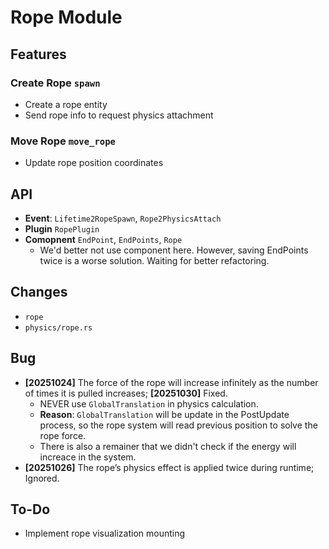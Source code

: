 # Rope Module

## Features

### Create Rope `spawn`

* Create a rope entity
* Send rope info to request physics attachment

### Move Rope `move_rope`

* Update rope position coordinates

## API

* **Event**: `Lifetime2RopeSpawn`, `Rope2PhysicsAttach`
* **Plugin** `RopePlugin`
* **Comopnent** `EndPoint`, `EndPoints`, `Rope`
  * We'd better not use component here. However, saving EndPoints twice is a worse solution. Waiting for better refactoring.

## Changes

* `rope`
* `physics/rope.rs`

## Bug

* **[20251024]** The force of the rope will increase infinitely as the number of times it is pulled increases; **[20251030]** Fixed.
  * NEVER use `GlobalTranslation` in physics calculation.
  * **Reason**: `GlobalTranslation` will be update in the PostUpdate process, so the rope system will read previous position to solve the rope force.
  * There is also a remainer that we didn't check if the energy will increace in the system.
* **[20251026]** The rope’s physics effect is applied twice during runtime; Ignored.

## To-Do

* Implement rope visualization mounting